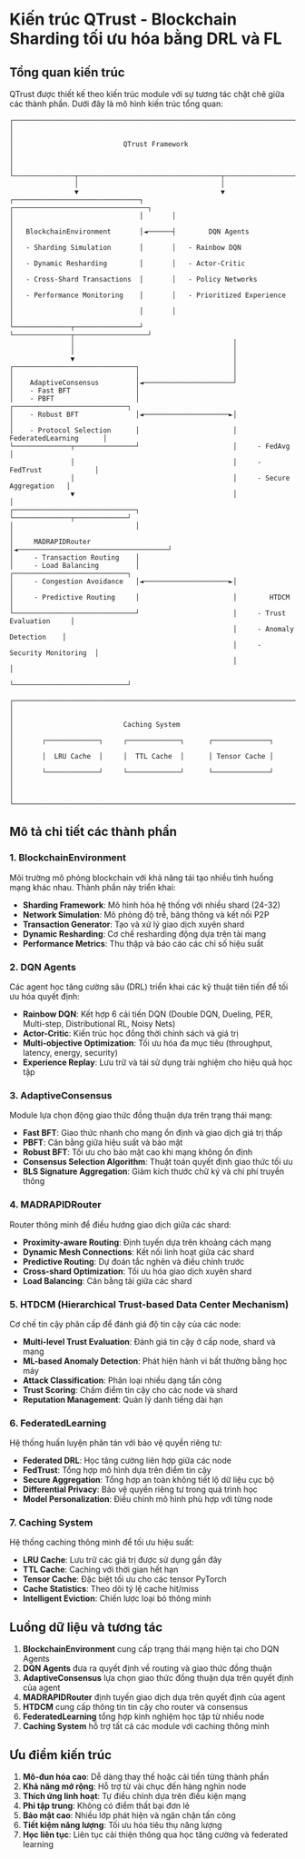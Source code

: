 # Kiến trúc QTrust - Blockchain Sharding tối ưu hóa bằng DRL và FL

## Tổng quan kiến trúc

QTrust được thiết kế theo kiến trúc module với sự tương tác chặt chẽ giữa các thành phần. Dưới đây là mô hình kiến trúc tổng quan:

```
┌───────────────────────────────────────────────────────────────────────────┐
│                                                                           │
│                           QTrust Framework                                │
│                                                                           │
└───────────────┬───────────────────────────────────┬───────────────────────┘
                │                                   │
                ▼                                   ▼
┌───────────────────────────────┐       ┌─────────────────────────────────┐
│                               │       │                                 │
│   BlockchainEnvironment       │◄──────┤        DQN Agents              │
│   - Sharding Simulation       │       │   - Rainbow DQN                │
│   - Dynamic Resharding        │       │   - Actor-Critic               │
│   - Cross-Shard Transactions  │       │   - Policy Networks            │
│   - Performance Monitoring    │       │   - Prioritized Experience     │
│                               │       │                                 │
└──────────────┬────────────────┘       └──────────────┬──────────────────┘
               │                                       │
               │                                       │
               ▼                                       │
┌──────────────────────────────┐                       │
│                              │                       │
│    AdaptiveConsensus         │◄──────────────────────┘
│    - Fast BFT                │                       
│    - PBFT                    │                       ┌────────────────────────────┐
│    - Robust BFT              │◄─────────────────────►│                            │
│    - Protocol Selection      │                       │     FederatedLearning      │
└──────────────┬───────────────┘                       │     - FedAvg               │
               │                                       │     - FedTrust             │
               │                                       │     - Secure Aggregation   │
               ▼                                       │                            │
┌──────────────────────────────┐                       └──────────────┬─────────────┘
│                              │                                      │
│     MADRAPIDRouter           │◄─────────────────────────────────────┘
│     - Transaction Routing    │                                      
│     - Load Balancing         │                       ┌────────────────────────────┐
│     - Congestion Avoidance   │◄─────────────────────►│                            │
│     - Predictive Routing     │                       │        HTDCM               │
└──────────────────────────────┘                       │     - Trust Evaluation     │
                                                       │     - Anomaly Detection    │
                                                       │     - Security Monitoring  │
                                                       │                            │
                                                       └────────────────────────────┘

┌───────────────────────────────────────────────────────────────────────────┐
│                                                                           │
│                           Caching System                                  │
│       ┌─────────────┐     ┌─────────────┐      ┌──────────────┐          │
│       │  LRU Cache  │     │  TTL Cache  │      │ Tensor Cache │          │
│       └─────────────┘     └─────────────┘      └──────────────┘          │
│                                                                           │
└───────────────────────────────────────────────────────────────────────────┘
```

## Mô tả chi tiết các thành phần

### 1. BlockchainEnvironment

Môi trường mô phỏng blockchain với khả năng tái tạo nhiều tình huống mạng khác nhau. Thành phần này triển khai:

- **Sharding Framework**: Mô hình hóa hệ thống với nhiều shard (24-32)
- **Network Simulation**: Mô phỏng độ trễ, băng thông và kết nối P2P
- **Transaction Generator**: Tạo và xử lý giao dịch xuyên shard
- **Dynamic Resharding**: Cơ chế resharding động dựa trên tải mạng
- **Performance Metrics**: Thu thập và báo cáo các chỉ số hiệu suất

### 2. DQN Agents

Các agent học tăng cường sâu (DRL) triển khai các kỹ thuật tiên tiến để tối ưu hóa quyết định:

- **Rainbow DQN**: Kết hợp 6 cải tiến DQN (Double DQN, Dueling, PER, Multi-step, Distributional RL, Noisy Nets)
- **Actor-Critic**: Kiến trúc học đồng thời chính sách và giá trị
- **Multi-objective Optimization**: Tối ưu hóa đa mục tiêu (throughput, latency, energy, security)
- **Experience Replay**: Lưu trữ và tái sử dụng trải nghiệm cho hiệu quả học tập

### 3. AdaptiveConsensus

Module lựa chọn động giao thức đồng thuận dựa trên trạng thái mạng:

- **Fast BFT**: Giao thức nhanh cho mạng ổn định và giao dịch giá trị thấp
- **PBFT**: Cân bằng giữa hiệu suất và bảo mật
- **Robust BFT**: Tối ưu cho bảo mật cao khi mạng không ổn định
- **Consensus Selection Algorithm**: Thuật toán quyết định giao thức tối ưu
- **BLS Signature Aggregation**: Giảm kích thước chữ ký và chi phí truyền thông

### 4. MADRAPIDRouter

Router thông minh để điều hướng giao dịch giữa các shard:

- **Proximity-aware Routing**: Định tuyến dựa trên khoảng cách mạng
- **Dynamic Mesh Connections**: Kết nối linh hoạt giữa các shard
- **Predictive Routing**: Dự đoán tắc nghẽn và điều chỉnh trước
- **Cross-shard Optimization**: Tối ưu hóa giao dịch xuyên shard
- **Load Balancing**: Cân bằng tải giữa các shard

### 5. HTDCM (Hierarchical Trust-based Data Center Mechanism)

Cơ chế tin cậy phân cấp để đánh giá độ tin cậy của các node:

- **Multi-level Trust Evaluation**: Đánh giá tin cậy ở cấp node, shard và mạng
- **ML-based Anomaly Detection**: Phát hiện hành vi bất thường bằng học máy
- **Attack Classification**: Phân loại nhiều dạng tấn công
- **Trust Scoring**: Chấm điểm tin cậy cho các node và shard
- **Reputation Management**: Quản lý danh tiếng dài hạn

### 6. FederatedLearning

Hệ thống huấn luyện phân tán với bảo vệ quyền riêng tư:

- **Federated DRL**: Học tăng cường liên hợp giữa các node
- **FedTrust**: Tổng hợp mô hình dựa trên điểm tin cậy
- **Secure Aggregation**: Tổng hợp an toàn không tiết lộ dữ liệu cục bộ
- **Differential Privacy**: Bảo vệ quyền riêng tư trong quá trình học
- **Model Personalization**: Điều chỉnh mô hình phù hợp với từng node

### 7. Caching System

Hệ thống caching thông minh để tối ưu hiệu suất:

- **LRU Cache**: Lưu trữ các giá trị được sử dụng gần đây
- **TTL Cache**: Caching với thời gian hết hạn
- **Tensor Cache**: Đặc biệt tối ưu cho các tensor PyTorch
- **Cache Statistics**: Theo dõi tỷ lệ cache hit/miss
- **Intelligent Eviction**: Chiến lược loại bỏ thông minh

## Luồng dữ liệu và tương tác

1. **BlockchainEnvironment** cung cấp trạng thái mạng hiện tại cho DQN Agents
2. **DQN Agents** đưa ra quyết định về routing và giao thức đồng thuận
3. **AdaptiveConsensus** lựa chọn giao thức đồng thuận dựa trên quyết định của agent
4. **MADRAPIDRouter** định tuyến giao dịch dựa trên quyết định của agent
5. **HTDCM** cung cấp thông tin tin cậy cho router và consensus
6. **FederatedLearning** tổng hợp kinh nghiệm học tập từ nhiều node
7. **Caching System** hỗ trợ tất cả các module với caching thông minh

## Ưu điểm kiến trúc

1. **Mô-đun hóa cao**: Dễ dàng thay thế hoặc cải tiến từng thành phần
2. **Khả năng mở rộng**: Hỗ trợ từ vài chục đến hàng nghìn node
3. **Thích ứng linh hoạt**: Tự điều chỉnh dựa trên điều kiện mạng
4. **Phi tập trung**: Không có điểm thất bại đơn lẻ
5. **Bảo mật cao**: Nhiều lớp phát hiện và ngăn chặn tấn công
6. **Tiết kiệm năng lượng**: Tối ưu hóa tiêu thụ năng lượng
7. **Học liên tục**: Liên tục cải thiện thông qua học tăng cường và federated learning 